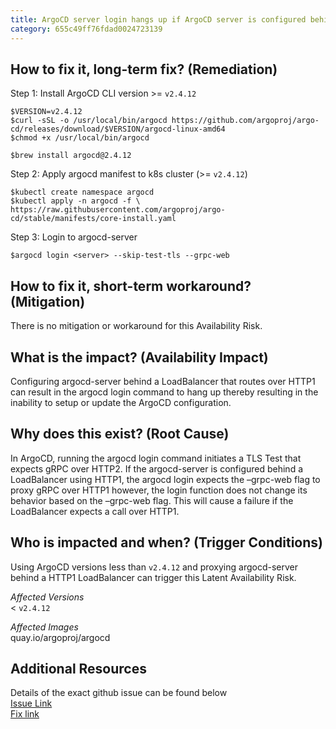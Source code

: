 ```yaml
---
title: ArgoCD server login hangs up if ArgoCD server is configured behind a LoadBalancer routing over HTTP1
category: 655c49ff76fdad0024723139
---
```


## How to fix it, long-term fix? (Remediation)

Step 1: Install ArgoCD CLI version >= `v2.4.12`

```text Linux
$VERSION=v2.4.12
$curl -sSL -o /usr/local/bin/argocd https://github.com/argoproj/argo-cd/releases/download/$VERSION/argocd-linux-amd64
$chmod +x /usr/local/bin/argocd
```
```text MacOS
$brew install argocd@2.4.12
```

Step 2: Apply argocd manifest to k8s cluster (>= `v2.4.12`)

```text kubectl
$kubectl create namespace argocd
$kubectl apply -n argocd -f \ https://raw.githubusercontent.com/argoproj/argo-cd/stable/manifests/core-install.yaml
```

Step 3: Login to argocd-server

```text bash
$argocd login <server> --skip-test-tls --grpc-web
```

## How to fix it, short-term workaround? (Mitigation)

There is no mitigation or workaround for this Availability Risk.

## What is the impact? (Availability Impact)

Configuring argocd-server behind a LoadBalancer that routes over HTTP1 can result in the argocd login <server> command to hang up thereby resulting in the inability to setup or update the ArgoCD configuration.

## Why does this exist? (Root Cause)

In ArgoCD, running the argocd login <server> command initiates a TLS Test that expects gRPC over HTTP2. If the argocd-server is configured behind a LoadBalancer using HTTP1, the argocd login expects the –grpc-web flag to proxy gRPC over HTTP1 however, the login function does not change its behavior based on the –grpc-web flag. This will cause a failure if the LoadBalancer expects a call over HTTP1.

## Who is impacted and when? (Trigger Conditions)

Using ArgoCD versions less than `v2.4.12` and proxying argocd-server behind a HTTP1 LoadBalancer can trigger this Latent Availability Risk.

_Affected Versions_  
\< `v2.4.12`

_Affected Images_  
quay.io/argoproj/argocd

## Additional Resources

Details of the exact github issue can be found below  
[Issue Link](https://github.com/argoproj/argo-cd/issues/9679)  
[Fix link](https://github.com/argoproj/argo-cd/pull/10484)